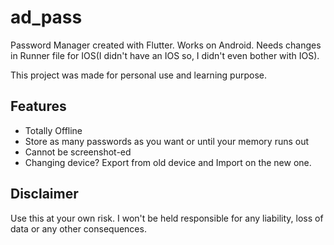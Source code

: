 # ad_pass

Password Manager created with Flutter. Works on Android. Needs changes in Runner file for IOS(I didn't have an IOS so, I didn't even bother with IOS).

This project was made for personal use and learning purpose.

## Features

- Totally Offline
- Store as many passwords as you want or until your memory runs out
- Cannot be screenshot-ed
- Changing device? Export from old device and Import on the new one.


## Disclaimer


Use this at your own risk. I won't be held responsible for any liability, loss of data or any other consequences.
